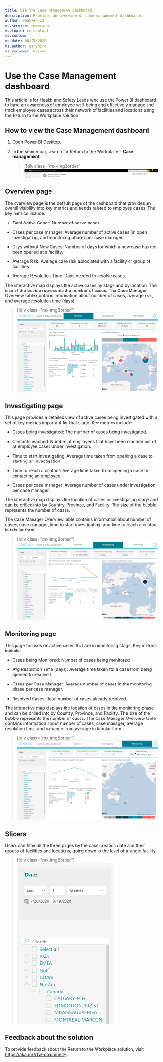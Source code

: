 ```yaml
---
title: Use the Case Management dashboard
description: Provides an overview of case management dashboards.
author: wbakker-11
ms.service: powerapps
ms.topic: conceptual
ms.custom: 
ms.date: 08/25/2020
ms.author: garybird
ms.reviewer: kvivek
---
```


# Use the Case Management dashboard

This article is for Health and Safety Leads who use the Power BI dashboard to have an awareness of employee well-being and effectively manage and track employee cases across their network of facilities and locations using the Return to the Workplace solution.

## How to view the Case Management dashboard

1. Open Power BI Desktop.

2. In the search bar, search for Return to the Workplace – **Case management**.

    > [!div class="mx-imgBorder"]
    > ![Search for dashboard](media/pbi-dash-command-bar2.png "Search for dashboard")

## Overview page

The overview page is the default page of the dashboard that provides an overall visibility into key metrics and trends related to employee cases. The key metrics include: 

- Total Active Cases: Number of active cases.

- Cases per case manager: Average number of active cases (in open, investigating, and monitoring phase) per case manager.

- Days without New Cases: Number of days for which a new case has not been opened at a facility.

- Average Risk: Average case risk associated with a facility or group of facilities.

- Average Resolution Time: Days needed to resolve cases.

The interactive map displays the active cases by stage and by location. The size of the bubble represents the number of cases. The Case Manager Overview table contains information about number of cases, average risk, and average resolution time (days).

> [!div class="mx-imgBorder"]
> ![System at a Glance](media/pbi-dash-system-at-a-glance3.png "System at a Glance")

## Investigating page

This page provides a detailed view of active cases being investigated with a set of key metrics important for that stage. Key metrics include:

- Cases being investigated: The number of cases being investigated.

- Contacts reached: Number of employees that have been reached out of all employee cases under investigation.

- Time to start investigating: Average time taken from opening a case to starting an investigation.

- Time to reach a contact: Average time taken from opening a case to contacting an employee.

- Cases per case manager: Average number of cases under investigation per case manager.

The interactive map displays the location of cases in investigating stage and can be drilled into by Country, Province, and Facility. The size of the bubble represents the number of cases. 

The Case Manager Overview table contains information about number of cases, case manager, time to start investigating, and time to reach a contact in tabular form.

> [!div class="mx-imgBorder"]
> ![System at a Glance cases](media/pbi-dash-report-covidcases2.png "System at a Glance cases")

## Monitoring page 

This page focuses on active cases that are in monitoring stage. Key metrics include:

- Cases being Monitored: Number of cases being monitored.

- Avg Resolution Time (days): Average time taken for a case from being opened to resolved.

- Cases per Case Manager: Average number of cases in the monitoring phase per case manager.

- Resolved Cases: Total number of cases already resolved.

The interactive map displays the location of cases in the monitoring phase and can be drilled into by Country, Province, and Facility. The size of the bubble represents the number of cases. The Case Manager Overview table contains information about number of cases, case manager, average resolution time, and variance from average in tabular form.

> [!div class="mx-imgBorder"]
> ![System at a Glance fatal COVID cases](media/pbi-dash-report-fatalcovidcases2.png "System at a Glance fatal COVID cases")

## Slicers

Users can filter all the three pages by the case creation date and their groups of facilities and locations, going down to the level of a single facility.

> [!div class="mx-imgBorder"]
> ![System at a Glance reproductive number](media/pbi-dash-report-reproductivenumber2.png "System at a Glance reproductive number")


## Feedback about the solution

To provide feedback about the Return to the Workplace solution, visit <https://aka.ms/rtw-community>.
